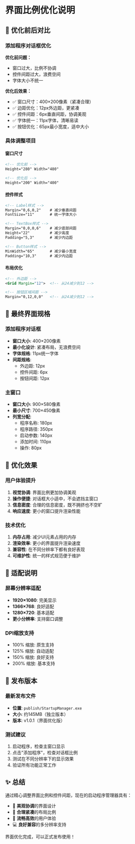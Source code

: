 # 界面比例优化说明

## 🎨 优化前后对比

### 添加程序对话框优化

**优化前问题：**
- 窗口过大，比例不协调
- 控件间距过大，浪费空间
- 字体大小不统一

**优化后效果：**
- ✅ 窗口尺寸：400×200像素（紧凑合理）
- ✅ 边距优化：12px外边距，更紧凑
- ✅ 控件间距：6px垂直间距，协调美观
- ✅ 字体统一：11px字体，清晰易读
- ✅ 按钮优化：65px最小宽度，适中大小

### 具体调整项目

#### 窗口尺寸
```xml
<!-- 优化前 -->
Height="280" Width="480"

<!-- 优化后 -->
Height="200" Width="400"
```

#### 控件样式
```xml
<!-- Label样式 -->
Margin="0,6,0,2"    # 减少垂直间距
FontSize="11"       # 统一字体大小

<!-- TextBox样式 -->
Margin="0,0,0,6"    # 减少底部间距
Height="22"         # 减少高度
Padding="5,3"       # 减少内边距

<!-- Button样式 -->
MinWidth="65"       # 减少最小宽度
Padding="10,3"      # 减少内边距
```

#### 布局优化
```xml
<!-- 外边距 -->
<Grid Margin="12">  <!-- 从24减少到12 -->

<!-- 按钮区域间距 -->
Margin="0,12,0,0"   <!-- 从24减少到12 -->
```

## 📐 最终界面规格

### 添加程序对话框
- **窗口大小**: 400×200像素
- **最小化设计**: 紧凑布局，无浪费空间
- **字体规格**: 11px统一字体
- **间距规格**: 
  - 外边距: 12px
  - 控件间距: 6px
  - 按钮间距: 12px

### 主窗口
- **窗口大小**: 900×580像素
- **最小尺寸**: 700×450像素
- **列宽分配**:
  - 程序名称: 180px
  - 程序路径: 350px
  - 启动参数: 140px
  - 添加时间: 110px
  - 操作: 80px

## 🎯 优化效果

### 用户体验提升
1. **视觉协调**: 界面比例更加协调美观
2. **操作便捷**: 对话框大小适中，不会遮挡主窗口
3. **信息密度**: 合理的信息密度，既不拥挤也不空旷
4. **响应速度**: 更小的窗口提升渲染性能

### 技术优化
1. **内存占用**: 减少UI元素占用的内存
2. **渲染效率**: 更小的界面提升渲染速度
3. **兼容性**: 在不同分辨率下都有良好表现
4. **可维护性**: 统一的样式规范便于维护

## 📱 适配说明

### 屏幕分辨率适配
- **1920×1080**: 完美显示
- **1366×768**: 良好适配
- **1280×720**: 基本适配
- **更小分辨率**: 支持窗口调整

### DPI缩放支持
- 100% 缩放: 原生支持
- 125% 缩放: 自动适配
- 150% 缩放: 良好支持
- 200% 缩放: 基本支持

## 🔧 发布版本

### 最新发布文件
- **位置**: `publish/StartupManager.exe`
- **大小**: 约145MB（独立版本）
- **版本**: v1.0.1（界面优化版）

### 测试建议
1. 启动程序，检查主窗口显示
2. 点击"添加程序"，检查对话框比例
3. 测试在不同分辨率下的显示效果
4. 验证所有功能正常工作

## ✨ 总结

通过精心调整界面比例和控件间距，现在的启动程序管理器具有：
- 🎨 **美观协调**的界面设计
- 📐 **合理紧凑**的布局比例
- 🚀 **流畅高效**的用户体验
- 💻 **良好兼容**的多分辨率支持

界面优化完成，可以正式发布使用！
